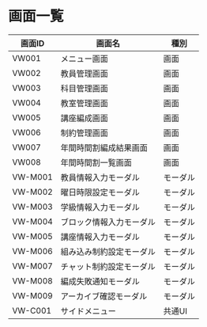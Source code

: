 # 画面一覧
<link rel="stylesheet" href="https://takayanag-i.github.io/working-in-progress/lib/filter.css">

| 画面ID  | 画面名                   | 種別     |
| ------- | ------------------------ | -------- |
| VW001   | メニュー画面             | 画面     |
| VW002   | 教員管理画面             | 画面     |
| VW003   | 科目管理画面             | 画面     |
| VW004   | 教室管理画面             | 画面     |
| VW005   | 講座編成画面             | 画面     |
| VW006   | 制約管理画面             | 画面     |
| VW007   | 年間時間割編成結果画面   | 画面     |
| VW008   | 年間時間割一覧画面       | 画面     |
| VW-M001 | 教員情報入力モーダル     | モーダル |
| VW-M002 | 曜日時限設定モーダル     | モーダル |
| VW-M003 | 学級情報入力モーダル     | モーダル |
| VW-M004 | ブロック情報入力モーダル | モーダル |
| VW-M005 | 講座情報入力モーダル     | モーダル |
| VW-M006 | 組み込み制約設定モーダル | モーダル |
| VW-M007 | チャット制約設定モーダル | モーダル |
| VW-M008 | 編成失敗通知モーダル     | モーダル |
| VW-M009 | アーカイブ確認モーダル   | モーダル |
| VW-C001 | サイドメニュー           | 共通UI   |

<script src="https://takayanag-i.github.io/working-in-progress/lib/filter.js"></script>